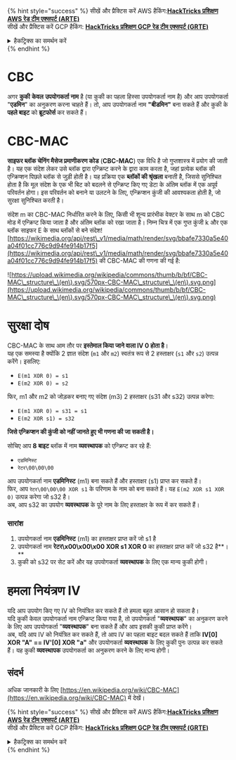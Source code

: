 {% hint style="success" %}
सीखें और प्रैक्टिस करें AWS हैकिंग:<img src="/.gitbook/assets/arte.png" alt="" data-size="line">[**HackTricks प्रशिक्षण AWS रेड टीम एक्सपर्ट (ARTE)**](https://training.hacktricks.xyz/courses/arte)<img src="/.gitbook/assets/arte.png" alt="" data-size="line">\
सीखें और प्रैक्टिस करें GCP हैकिंग: <img src="/.gitbook/assets/grte.png" alt="" data-size="line">[**HackTricks प्रशिक्षण GCP रेड टीम एक्सपर्ट (GRTE)**<img src="/.gitbook/assets/grte.png" alt="" data-size="line">](https://training.hacktricks.xyz/courses/grte)

<details>

<summary>हैकट्रिक्स का समर्थन करें</summary>

* [**सदस्यता योजनाएं**](https://github.com/sponsors/carlospolop) की जाँच करें!
* **शामिल हों** 💬 [**डिस्कॉर्ड समूह**](https://discord.gg/hRep4RUj7f) या [**टेलीग्राम समूह**](https://t.me/peass) या **हमें** **ट्विटर** 🐦 [**@hacktricks\_live**](https://twitter.com/hacktricks\_live)** पर फॉलो** करें।
* **हैकिंग ट्रिक्स साझा करें, हैकट्रिक्स** और [**हैकट्रिक्स क्लाउड**](https://github.com/carlospolop/hacktricks-cloud) github रेपो में **पीआर जमा करके**।

</details>
{% endhint %}


# CBC

अगर **कुकी** **केवल** **उपयोगकर्ता नाम** है (या कुकी का पहला हिस्सा उपयोगकर्ता नाम है) और आप उपयोगकर्ता "**एडमिन**" का अनुकरण करना चाहते हैं। तो, आप उपयोगकर्ता नाम **"बीडमिन"** बना सकते हैं और कुकी के **पहले बाइट** को **ब्रूटफोर्स** कर सकते हैं।

# CBC-MAC

**साइफर ब्लॉक चेनिंग मैसेज प्रमाणीकरण कोड** (**CBC-MAC**) एक विधि है जो गुप्तशास्त्र में प्रयोग की जाती है। यह एक संदेश लेकर उसे ब्लॉक द्वारा एन्क्रिप्ट करने के द्वारा काम करता है, जहां प्रत्येक ब्लॉक की एन्क्रिप्शन पिछले ब्लॉक से जुड़ी होती है। यह प्रक्रिया एक **ब्लॉकों की श्रृंखला** बनाती है, जिससे सुनिश्चित होता है कि मूल संदेश के एक भी बिट को बदलने से एन्क्रिप्ट किए गए डेटा के अंतिम ब्लॉक में एक अपूर्व परिवर्तन होगा। इस परिवर्तन को बनाने या उलटने के लिए, एन्क्रिप्शन कुंजी की आवश्यकता होती है, जो सुरक्षा सुनिश्चित करती है।

संदेश m का CBC-MAC निर्धारित करने के लिए, किसी भी शून्य प्रारंभीक वेक्टर के साथ m को CBC मोड में एन्क्रिप्ट किया जाता है और अंतिम ब्लॉक को रखा जाता है। निम्न चित्र में एक गुप्त कुंजी k और एक ब्लॉक साइफर E के साथ ब्लॉकों से बने संदेश![https://wikimedia.org/api/rest\_v1/media/math/render/svg/bbafe7330a5e40a04f01cc776c9d94fe914b17f5](https://wikimedia.org/api/rest\_v1/media/math/render/svg/bbafe7330a5e40a04f01cc776c9d94fe914b17f5) की CBC-MAC की गणना की गई है:

![https://upload.wikimedia.org/wikipedia/commons/thumb/b/bf/CBC-MAC\_structure\_\(en\).svg/570px-CBC-MAC\_structure\_\(en\).svg.png](https://upload.wikimedia.org/wikipedia/commons/thumb/b/bf/CBC-MAC\_structure\_\(en\).svg/570px-CBC-MAC\_structure\_\(en\).svg.png)

# सुरक्षा दोष

CBC-MAC के साथ आम तौर पर **इस्तेमाल किया जाने वाला IV 0 होता है**।\
यह एक समस्या है क्योंकि 2 ज्ञात संदेश (`m1` और `m2`) स्वतंत्र रूप से 2 हस्ताक्षर (`s1` और `s2`) उत्पन्न करेंगे। इसलिए:

* `E(m1 XOR 0) = s1`
* `E(m2 XOR 0) = s2`

फिर, m1 और m2 को जोड़कर बनाए गए संदेश (m3) 2 हस्ताक्षर (s31 और s32) उत्पन्न करेगा:

* `E(m1 XOR 0) = s31 = s1`
* `E(m2 XOR s1) = s32`

**जिसे एन्क्रिप्शन की कुंजी को नहीं जानते हुए भी गणना की जा सकती है।**

सोचिए आप **8 बाइट** ब्लॉक में नाम **व्यवस्थापक** को एन्क्रिप्ट कर रहे हैं:

* `एडमिनिस्ट`
* `रेटर\00\00\00`

आप उपयोगकर्ता नाम **एडमिनिस्ट** (m1) बना सकते हैं और हस्ताक्षर (s1) प्राप्त कर सकते हैं।\
फिर, आप `रेटर\00\00\00 XOR s1` के परिणाम के नाम को बना सकते हैं। यह `E(m2 XOR s1 XOR 0)` उत्पन्न करेगा जो s32 है।\
अब, आप s32 का उपयोग **व्यवस्थापक** के पूरे नाम के लिए हस्ताक्षर के रूप में कर सकते हैं।

### सारांश

1. उपयोगकर्ता नाम **एडमिनिस्ट** (m1) का हस्ताक्षर प्राप्त करें जो s1 है
2. उपयोगकर्ता नाम **रेटर\x00\x00\x00 XOR s1 XOR 0** का हस्ताक्षर प्राप्त करें जो s32 है**।**
3. कुकी को s32 पर सेट करें और यह उपयोगकर्ता **व्यवस्थापक** के लिए एक मान्य कुकी होगी।

# हमला नियंत्रण IV

यदि आप उपयोग किए गए IV को नियंत्रित कर सकते हैं तो हमला बहुत आसान हो सकता है।\
यदि कुकी केवल उपयोगकर्ता नाम एन्क्रिप्ट किया गया है, तो उपयोगकर्ता "**व्यवस्थापक**" का अनुकरण करने के लिए आप उपयोगकर्ता "**व्यवस्थापक**" बना सकते हैं और आप इसकी कुकी प्राप्त करेंगे।\
अब, यदि आप IV को नियंत्रित कर सकते हैं, तो आप IV का पहला बाइट बदल सकते हैं ताकि **IV\[0] XOR "A" == IV'\[0] XOR "a"** और उपयोगकर्ता **व्यवस्थापक** के लिए कुकी पुनः उत्पन्न कर सकते हैं। यह कुकी **व्यवस्थापक** उपयोगकर्ता का अनुकरण करने के लिए मान्य होगी।

## संदर्भ

अधिक जानकारी के लिए [https://en.wikipedia.org/wiki/CBC-MAC](https://en.wikipedia.org/wiki/CBC-MAC) में देखें।


{% hint style="success" %}
सीखें और प्रैक्टिस करें AWS हैकिंग:<img src="/.gitbook/assets/arte.png" alt="" data-size="line">[**HackTricks प्रशिक्षण AWS रेड टीम एक्सपर्ट (ARTE)**](https://training.hacktricks.xyz/courses/arte)<img src="/.gitbook/assets/arte.png" alt="" data-size="line">\
सीखें और प्रैक्टिस करें GCP हैकिंग: <img src="/.gitbook/assets/grte.png" alt="" data-size="line">[**HackTricks प्रशिक्षण GCP रेड टीम एक्सपर्ट (GRTE)**<img src="/.gitbook/assets/grte.png" alt="" data-size="line">](https://training.hacktricks.xyz/courses/grte)

<details>

<summary>हैकट्रिक्स का समर्थन करें</summary>

* [**सदस्यता योजनाएं**](https://github.com/sponsors/carlospolop) की जाँच करें!
* **शामिल हों** 💬 [**डिस्कॉर्ड समूह**](https://discord.gg/hRep4RUj7f) या [**टेलीग्राम समूह**](https://t.me/peass) या **हमें** **ट्विटर** 🐦 [**@hacktricks\_live**](https://twitter.com/hacktricks\_live)** पर फॉलो** करें।
* **हैकिंग ट्रिक्स साझा करें, हैकट्रिक्स** और [**हैकट्रिक्स क्लाउड**](https://github.com/carlospolop/hacktricks-cloud) github रेपो में **पीआर जमा करके**।

</details>
{% endhint %}
